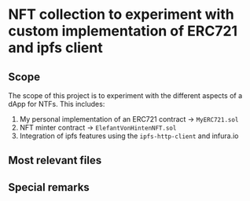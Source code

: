 # NFT collection to experiment with custom implementation of ERC721 and ipfs client 

## Scope
The scope of this project is to experiment with the different aspects of a dApp for NTFs. This includes:
1. My personal implementation of an ERC721 contract -> `MyERC721.sol`
2. NFT minter contract -> `ElefantVonHintenNFT.sol`
3. Integration of ipfs features using the `ipfs-http-client` and infura.io

## Most relevant files

## Special remarks
